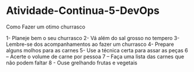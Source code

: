 # Atividade-Continua-5-DevOps
Como Fazer um  otimo  churrasco

1- Planeje bem o seu churrasco
2- Vá além do sal grosso no tempero
3- Lembre-se dos acompanhamentos ao fazer um churrasco
4- Prepare alguns molhos para as carnes
5- Use a técnica certa para assar as peças
6 – Acerte o volume de carne por pessoa
7 – Faça uma lista das carnes que não podem faltar
8 - Ouse grelhando frutas e vegetais
